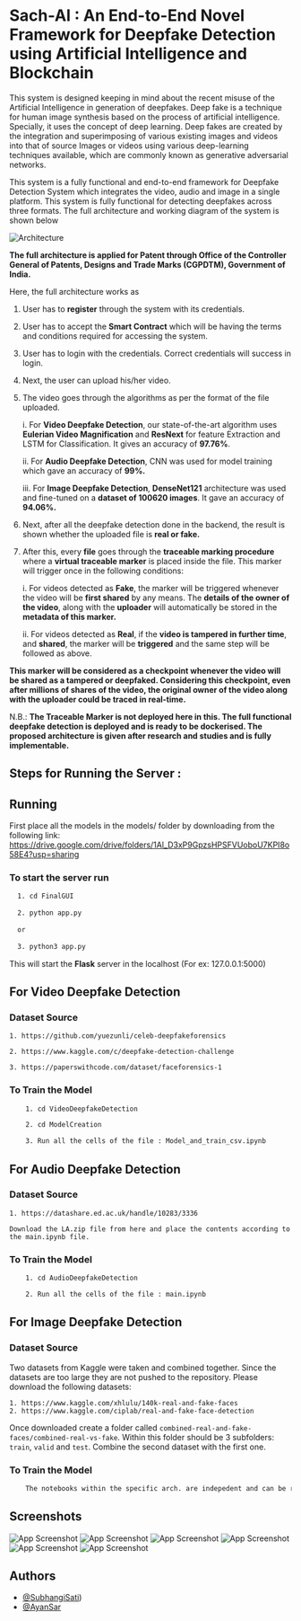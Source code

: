 
# **Sach-AI** : An End-to-End Novel Framework for Deepfake Detection using Artificial Intelligence and Blockchain

This system is designed keeping in mind about the recent misuse of the Artificial Intelligence in generation of deepfakes. Deep fake is a technique for human image synthesis based on the process of artificial intelligence. Specially, it uses the concept of deep learning. Deep fakes are created by the integration and superimposing of various existing images and videos into that of source Images or videos using various deep-learning techniques available, which are commonly known as generative adversarial networks. 

This system is a fully functional and end-to-end framework for Deepfake Detection System which integrates the video, audio and image in a single platform. This system is fully functional for detecting deepfakes across three formats. The full architecture and working diagram of the system is shown below

![Architecture](Final_Architecture.jpg)

**The full architecture is applied for Patent through Office of the Controller General of Patents, Designs and Trade Marks (CGPDTM), Government of India.**

Here, the full architecture works as
 1. User has to **register** through the system with its credentials.
 2. User has to accept the **Smart Contract** which will be having the terms and conditions required for accessing the system.
 3. User has to login with the credentials. Correct credentials will success in login.
 4. Next, the user can upload his/her video.
 5. The video goes through the algorithms as per the format of the file uploaded.
    
    i. For **Video Deepfake Detection**, our state-of-the-art algorithm uses **Eulerian Video Magnification** and **ResNext** for feature Extraction and LSTM for Classification. It gives an accuracy of **97.76%**.
    
    ii. For **Audio Deepfake Detection**, CNN was used for model training which gave an accuracy of **99%.** 
    
    iii. For **Image Deepfake Detection**, **DenseNet121** architecture was used and fine-tuned on a **dataset of 100620 images**. It gave an accuracy of **94.06%.**

6. Next, after all the deepfake detection done in the backend, the result is shown whether the uploaded file is **real or fake.**
7. After this, every **file** goes through the **traceable marking procedure** where a **virtual traceable marker** is placed inside the file. This marker will trigger once in the following conditions:
    
    i. For videos detected as **Fake**, the marker will be triggered whenever the video will be **first shared** by any means. The **details of the owner of the video**, along with the **uploader** will automatically be stored in the **metadata of this marker.**

    ii. For videos detected as **Real**, if the **video is tampered in further time**, and **shared**, the marker will be **triggered** and the same step will be followed as above.

**This marker will be considered as a **checkpoint** whenever the video will be shared as a tampered or deepfaked. Considering this checkpoint, even after millions of shares of the video, the original owner of the video along with the uploader could be traced in real-time.**

N.B.: **The Traceable Marker is not deployed here in this. The full functional deepfake detection is deployed and is ready to be dockerised. The proposed architecture is given after research and studies and is fully implementable.**
## **Steps for Running the Server :** ##


## Running

First place all the models in the models/ folder by downloading from the following link:
https://drive.google.com/drive/folders/1Al_D3xP9GpzsHPSFVUoboU7KPI8o58E4?usp=sharing

### To start the server run

```bash
  1. cd FinalGUI
  
  2. python app.py 
  
  or 
  
  3. python3 app.py
```

This will start the **Flask** server in the localhost (For ex: 127.0.0.1:5000)

## For Video Deepfake Detection

### Dataset Source

    1. https://github.com/yuezunli/celeb-deepfakeforensics

    2. https://www.kaggle.com/c/deepfake-detection-challenge

    3. https://paperswithcode.com/dataset/faceforensics-1

### To Train the Model

```bash
    1. cd VideoDeepfakeDetection

    2. cd ModelCreation

    3. Run all the cells of the file : Model_and_train_csv.ipynb
```

## For Audio Deepfake Detection

### Dataset Source

    1. https://datashare.ed.ac.uk/handle/10283/3336

    Download the LA.zip file from here and place the contents according to the main.ipynb file.

### To Train the Model

```bash
    1. cd AudioDeepfakeDetection

    2. Run all the cells of the file : main.ipynb
``` 

## For Image Deepfake Detection

### Dataset Source

Two datasets from Kaggle were taken and combined together. Since the datasets are too large they are not pushed to the repository. Please download the following datasets:

    1. https://www.kaggle.com/xhlulu/140k-real-and-fake-faces
    2. https://www.kaggle.com/ciplab/real-and-fake-face-detection

Once downloaded create a folder called `combined-real-and-fake-faces/combined-real-vs-fake`. Within this folder should be 3 subfolders: `train`, `valid` and `test`. Combine the second dataset with the first one.

### To Train the Model

```bash
    The notebooks within the specific arch. are indepedent and can be run parallely. Each of these notebooks will save the `.h5` models. Place all the saved models in the folder called `models`. 
```
## Screenshots

![App Screenshot](/Common%20GUI/screenshots/1.jpg)
![App Screenshot](Common%20GUI/screenshots/2.jpg)
![App Screenshot](Common%20GUI/screenshots/3.jpg)
![App Screenshot](Common%20GUI/screenshots/4.jpg)
![App Screenshot](Common%20GUI/screenshots/5.jpg)
![App Screenshot](Common%20GUI/screenshots/6.jpg)


## Authors

- [@SubhangiSati](https://github.com/SubhangiSati))
- [@AyanSar](https://github.com/Ayan-Sar)

